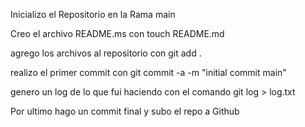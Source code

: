 Inicializo el Repositorio en la Rama main

Creo el archivo README.ms con touch README.md

agrego los archivos al repositorio con git add .

realizo el primer commit con git commit -a -m "initial commit main"

genero un log de lo que fui haciendo con el comando git log > log.txt

Por ultimo hago un commit final y subo el repo a Github
